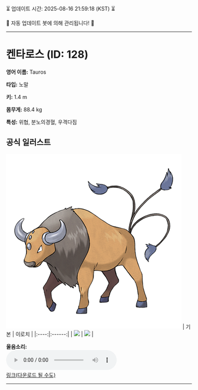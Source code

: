 
⏳ 업데이트 시간: 2025-08-16 21:59:18 (KST) ⏳

🤖 자동 업데이트 봇에 의해 관리됩니다! 🤖

---

# 켄타로스 (ID: 128)
**영어 이름:** Tauros

**타입:** 노말

**키:** 1.4 m

**몸무게:** 88.4 kg

**특성:** 위협, 분노의경혈, 우격다짐

## 공식 일러스트
![](https://raw.githubusercontent.com/PokeAPI/sprites/master/sprites/pokemon/other/official-artwork/128.png)
| 기본 | 이로치 |
|:----:|:------:|
| <img src="http://play.pokemonshowdown.com/sprites/ani/tauros.gif" width="200"> | <img src="http://play.pokemonshowdown.com/sprites/ani-shiny/tauros.gif" width="200"> |

**울음소리:**<br><audio controls src="https://raw.githubusercontent.com/PokeAPI/cries/main/cries/pokemon/latest/128.ogg"></audio><br> [링크(다운로드 될 수도)](https://raw.githubusercontent.com/PokeAPI/cries/main/cries/pokemon/latest/128.ogg)


---
